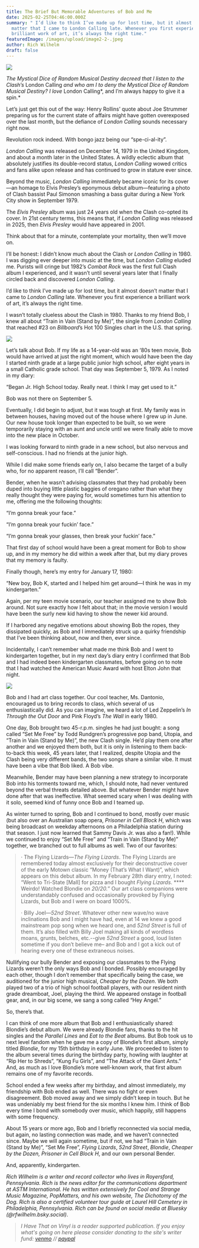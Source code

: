 ```yaml
---
title: The Brief But Memorable Adventures of Bob and Me
date: 2025-02-25T04:46:00.000Z
summary: " I’d like to think I’ve made up for lost time, but it almost doesn’t
  matter that I came to London Calling late. Whenever you first experience a
  brilliant work of art, it’s always the right time."
featuredImage: /images/upload/image2-2-.jpeg
author: Rich Wilhelm
draft: false
---
```

![](/images/upload/image2-2-.jpeg)

*The Mystical Dice of Random Musical Destiny decreed that I listen to the Clash’s* London Calling *and who am I to deny the Mystical Dice of Random Musical Destiny? I love* London Calling*, and I’m always happy to give it a spin.*

Let’s just get this out of the way: Henry Rollins’ quote about Joe Strummer preparing us for the current state of affairs might have gotten overexposed over the last month, but the defiance of *London Calling* sounds necessary right now.

Revolution rock indeed. With bongo jazz being our “spe-ci-al-ity”.

*London Calling* was released on December 14, 1979 in the United Kingdom, and about a month later in the United States. A wildly eclectic album that absolutely justifies its double-record status, *London Calling* wowed critics and fans alike upon release and has continued to grow in stature ever since.

Beyond the music, *London Calling* immediately became iconic for its cover—an homage to Elvis Presley’s eponymous debut album—featuring a photo of Clash bassist Paul Simonon smashing a bass guitar during a New York City show in September 1979.

The *Elvis Presley* album was just 24 years old when the Clash co-opted its cover. In 21st century terms, this means that, if *London Calling* was released in 2025, then *Elvis Presley* would have appeared in 2001.

Think about that for a minute, contemplate your mortality, then we’ll move on.

I’ll be honest: I didn’t know much about the Clash or *London Calling* in 1980. I was digging ever deeper into music at the time, but *London Calling* eluded me. Purists will cringe but 1982’s *Combat Rock* was the first full Clash album I experienced, and it wasn’t until several years later that I finally circled back and discovered *London Calling*.

I’d like to think I’ve made up for lost time, but it almost doesn’t matter that I came to *London Calling* late. Whenever you first experience a brilliant work of art, it’s always the right time.

I wasn’t totally clueless about the Clash in 1980. Thanks to my friend Bob, I knew all about “Train in Vain (Stand by Me)”, the single from *London Calling* that reached #23 on *Billboard*’s Hot 100 Singles chart in the U.S. that spring.

![](/images/upload/image1-2-.jpeg)

Let’s talk about Bob. If my life as a 14-year-old was an ‘80s teen movie, Bob would have arrived at just the right moment, which would have been the day I started ninth grade at a large public junior high school, after eight years in a small Catholic grade school. That day was September 5, 1979. As I noted in my diary:

“Began Jr. High School today. Really neat. I think I may get used to it.”

Bob was not there on September 5.

Eventually, I did begin to adjust, but it was tough at first. My family was in between houses, having moved out of the house where I grew up in June. Our new house took longer than expected to be built, so we were temporarily staying with an aunt and uncle until we were finally able to move into the new place in October.

I was looking forward to ninth grade in a new school, but also nervous and self-conscious. I had no friends at the junior high.

While I did make some friends early on, I also became the target of a bully who, for no apparent reason, I’ll call “Bender”.

Bender, when he wasn’t advising classmates that they had probably been duped into buying little plastic baggies of oregano rather than what they really thought they were paying for, would sometimes turn his attention to me, offering me the following thoughts:

“I’m gonna break your face.”

“I’m gonna break your fuckin’ face.”

“I’m gonna break your glasses, then break your fuckin’ face.”

That first day of school would have been a great moment for Bob to show up, and in my memory he did within a week after that, but my diary proves that my memory is faulty.

Finally though, here’s my entry for January 17, 1980:

“New boy, Bob K, started and I helped him get around—I think he was in my kindergarten.”

Again, per my teen movie scenario, our teacher assigned me to show Bob around. Not sure exactly how I felt about that; in the movie version I would have been the surly new kid having to show the newer kid around.

If I harbored any negative emotions about showing Bob the ropes, they dissipated quickly, as Bob and I immediately struck up a quirky friendship that I’ve been thinking about, now and then, ever since.

Incidentally, I can’t remember what made me think Bob and I went to kindergarten together, but in my next day’s diary entry I confirmed that Bob and I had indeed been kindergarten classmates, before going on to note that I had watched the American Music Award with host Elton John that night.

![](/images/upload/image0-1-.jpeg)

Bob and I had art class together. Our cool teacher, Ms. Dantonio, encouraged us to bring records to class, which several of us enthusiastically did. As you can imagine, we heard a lot of Led Zeppelin’s *In Through the Out Door* and Pink Floyd’s *The Wall* in early 1980.

One day, Bob brought two 45-r.p.m. singles he had just bought: a song called “Set Me Free” by Todd Rundgren’s progressive pop band, Utopia, and “Train in Vain (Stand by Me)”, the new Clash single. He’d play them one after another and we enjoyed them both, but it is only in listening to them back-to-back this week, 45 years later, that I realized, despite Utopia and the Clash being very different bands, the two songs share a similar vibe. It must have been a vibe that Bob liked. A Bob vibe.

Meanwhile, Bender may have been planning a new strategy to incorporate Bob into his torments toward me, which, I should note, had never ventured beyond the verbal threats detailed above. But whatever Bender might have done after that was ineffective. What seemed scary when I was dealing with it solo, seemed kind of funny once Bob and I teamed up.

As winter turned to spring, Bob and I continued to bond, mostly over music (but also over an Australian soap opera, *Prisoner in Cell Block H*, which was being broadcast on weekday afternoons on a Philadelphia station during that season. I just now learned that Sammy Davis Jr. was also a fan!). While we continued to enjoy “Set Me Free” and “Train in Vain (Stand by Me)” together, we branched out to full albums as well. Two of our favorites:

> · The Flying Lizards—*The Flying Lizards*. The Flying Lizards are remembered today almost exclusively for their deconstructive cover of the early Motown classic “Money (That’s What I Want)”, which appears on this debut album. In my February 28th diary entry, I noted: “Went to Tri-State \[Mall] for pizza and I bought *Flying Lizards*. \*\*\*\* Weirdo! Watched Blondie on *20/20.*” Our art class companions were understandably confused and occasionally provoked by Flying Lizards, but Bob and I were on board 1000%.
>
> · Billy Joel—*52nd Street*. Whatever other new wave/no wave inclinations Bob and I might have had, even at 14 we knew a good mainstream pop song when we heard one, and *52nd Street* is full of them. It’s also filled with Billy Joel making all kinds of wordless moans, grunts, belches, etc.--give *52nd Street* a good, loud listen sometime if you don’t believe me– and Bob and I got a kick out of hearing every one of these extraneous noises.

Nullifying our bully Bender and exposing our classmates to the Flying Lizards weren’t the only ways Bob and I bonded. Possibly encouraged by each other, though I don’t remember that specifically being the case, we auditioned for the junior high musical, *Cheaper by the Dozen*. We both played two of a trio of high school football players, with our resident ninth grade dreamboat, Joel, playing the third. We appeared onstage in football gear, and, in our big scene, we sang a song called “Hey Angel.”

So, there’s that.

I can think of one more album that Bob and I enthusiastically shared: Blondie’s debut album. We were already Blondie fans, thanks to the hit singles and the *Parallel Lines* and *Eat to the Beat* albums. But Bob took us to next level fandom when he gave me a copy of Blondie’s first album, simply titled *Blondie*, for my 15th birthday in early June. We proceeded to listen to the album several times during the birthday party, howling with laughter at “Rip Her to Shreds”, “Kung Fu Girls”, and “The Attack of the Giant Ants.” And, as much as I love Blondie’s more well-known work, that first album remains one of my favorite records.

School ended a few weeks after my birthday, and almost immediately, my friendship with Bob ended as well. There was no fight or even disagreement. Bob moved away and we simply didn’t keep in touch. But he was undeniably my best friend for the six months I knew him. I think of Bob every time I bond with somebody over music, which happily, still happens with some frequency.

About 15 years or more ago, Bob and I briefly reconnected via social media, but again, no lasting connection was made, and we haven’t connected since. Maybe we will again sometime, but if not, we had “Train in Vain (Stand by Me)”, “Set Me Free”, *Flying Lizards*, *52nd Street*, *Blondie*, *Cheaper by the Dozen, Prisoner in Cell Block H*, and our own personal Bender.

 And, apparently, kindergarten.

*Rich Wilhelm is a writer and record collector who lives in Royersford, Pennsylvania. Rich is the news editor for the communications department at ASTM International. He has written extensively for Cool and Strange Music Magazine, PopMatters, and his own website, The Dichotomy of the Dog. Rich is also a certified volunteer tour guide at Laurel Hill Cemetery in Philadelphia, Pennsylvania. Rich can be found on social media at Bluesky (@rfwilhelm.bsky.social)*.

> *I Have That on Vinyl is a reader supported publication. If you enjoy what's going on here please consider donating to the site's writer fund: [venmo](https://account.venmo.com/u/Michele-Catalano2659) // [paypal](https://www.paypal.com/paypalme/goingitaloneny?country.x=US&locale.x=en_US)*
